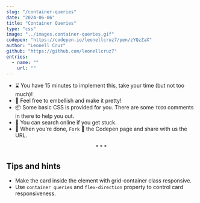 ```yaml
---
slug: "/container-queries"
date: "2024-06-06"
title: "Container Queries"
type: "css"
image: "../images.container-queries.gif"
codepen: "https://codepen.io/leonellcruz7/pen/zYQzZaX"
author: "Leonell Cruz"
github: "https://github.com/leonellcruz7"
entries:
  - name: ""
    url: ""
---
```


- ⌛ You have 15 minutes to implement this, take your time (but not too much)!
- 💅 Feel free to embellish and make it pretty!
- 📦 Some basic CSS is provided for you. There are some `TODO` comments in there to help you out.
- 🧙 You can search online if you get stuck.
- 🎉 When you're done, `Fork` 🍴 the Codepen page and share with us the URL.

<p align='center'>* * *</p>

## Tips and hints

- Make the card inside the element with grid-container class responsive.
- Use `container queries` and `flex-direction` property to control card responsiveness.
